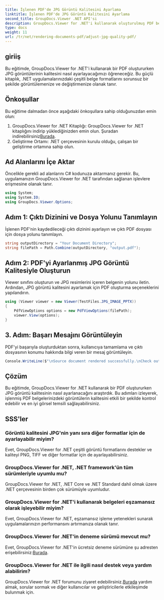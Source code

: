 ```yaml
---
title: İşlenen PDF'de JPG Görüntü Kalitesini Ayarlama
linktitle: İşlenen PDF'de JPG Görüntü Kalitesini Ayarlama
second_title: GroupDocs.Viewer .NET API'si
description: GroupDocs.Viewer for .NET'i kullanarak oluşturulmuş PDF belgelerinde JPG görüntü kalitesini nasıl ayarlayacağınızı öğrenin. Belge görüntüleme deneyiminizi geliştirin.
type: docs
weight: 11
url: /tr/net/rendering-documents-pdf/adjust-jpg-quality-pdf/
---
```

## giriiş
Bu eğitimde, GroupDocs.Viewer for .NET'i kullanarak bir PDF oluştururken JPG görüntülerinin kalitesini nasıl ayarlayacağımızı öğreneceğiz. Bu güçlü kitaplık, .NET uygulamalarınızdaki çeşitli belge formatlarını sorunsuz bir şekilde görüntülemenize ve değiştirmenize olanak tanır.
## Önkoşullar
Bu eğitime dalmadan önce aşağıdaki önkoşullara sahip olduğunuzdan emin olun:
1.  GroupDocs.Viewer for .NET Kitaplığı: GroupDocs.Viewer for .NET kitaplığını indirip yüklediğinizden emin olun. Şuradan indirebilirsiniz[Burada](https://releases.groupdocs.com/viewer/net/).
2. Geliştirme Ortamı: .NET çerçevesinin kurulu olduğu, çalışan bir geliştirme ortamına sahip olun.

## Ad Alanlarını İçe Aktar
Öncelikle gerekli ad alanlarını C# kodunuza aktarmanız gerekir. Bu, uygulamanızın GroupDocs.Viewer for .NET tarafından sağlanan işlevlere erişmesine olanak tanır.
```csharp
using System;
using System.IO;
using GroupDocs.Viewer.Options;
```
## Adım 1: Çıktı Dizinini ve Dosya Yolunu Tanımlayın
İşlenen PDF'nin kaydedileceği çıktı dizinini ayarlayın ve çıktı PDF dosyası için dosya yolunu tanımlayın.
```csharp
string outputDirectory = "Your Document Directory";
string filePath = Path.Combine(outputDirectory, "output.pdf");
```
## Adım 2: PDF'yi Ayarlanmış JPG Görüntü Kalitesiyle Oluşturun
Viewer sınıfını oluşturun ve JPG resimlerini içeren belgenin yolunu iletin. Ardından, JPG görüntü kalitesini ayarlamak için PDF oluşturma seçeneklerini yapılandırın.
```csharp
using (Viewer viewer = new Viewer(TestFiles.JPG_IMAGE_PPTX))
{               
    PdfViewOptions options = new PdfViewOptions(filePath);
    viewer.View(options);
}
```
## 3. Adım: Başarı Mesajını Görüntüleyin
PDF'yi başarıyla oluşturduktan sonra, kullanıcıya tamamlama ve çıktı dosyasının konumu hakkında bilgi veren bir mesaj görüntüleyin.
```csharp
Console.WriteLine($"\nSource document rendered successfully.\nCheck output in {outputDirectory}.");
```

## Çözüm
Bu eğitimde, GroupDocs.Viewer for .NET kullanarak bir PDF oluştururken JPG görüntü kalitesinin nasıl ayarlanacağını araştırdık. Bu adımları izleyerek, işlenmiş PDF belgelerinizdeki görüntülerin kalitesini etkili bir şekilde kontrol edebilir ve en iyi görsel temsili sağlayabilirsiniz.
## SSS'ler
### Görüntü kalitesini JPG'nin yanı sıra diğer formatlar için de ayarlayabilir miyim?
Evet, GroupDocs.Viewer for .NET çeşitli görüntü formatlarını destekler ve kaliteyi PNG, TIFF ve diğer formatlar için de ayarlayabilirsiniz.
### GroupDocs.Viewer for .NET, .NET framework'ün tüm sürümleriyle uyumlu mu?
GroupDocs.Viewer for .NET, .NET Core ve .NET Standard dahil olmak üzere .NET çerçevesinin birden çok sürümüyle uyumludur.
### GroupDocs.Viewer for .NET'i kullanarak belgeleri eşzamansız olarak işleyebilir miyim?
Evet, GroupDocs.Viewer for .NET, eşzamansız işleme yetenekleri sunarak uygulamalarınızın performansını artırmanıza olanak tanır.
### GroupDocs.Viewer for .NET'in deneme sürümü mevcut mu?
 Evet, GroupDocs.Viewer for .NET'in ücretsiz deneme sürümüne şu adresten erişebilirsiniz:[Burada](https://releases.groupdocs.com/).
### GroupDocs.Viewer for .NET ile ilgili nasıl destek veya yardım alabilirim?
 GroupDocs.Viewer for .NET forumunu ziyaret edebilirsiniz.[Burada](https://forum.groupdocs.com/c/viewer/9) yardım almak, sorular sormak ve diğer kullanıcılar ve geliştiricilerle etkileşimde bulunmak için.